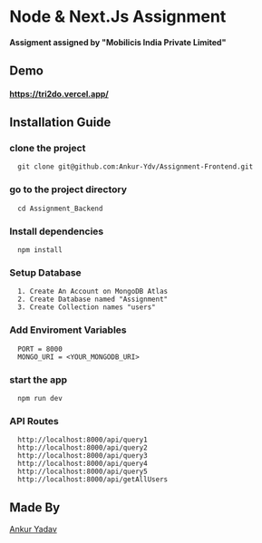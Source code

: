 # Node & Next.Js Assignment
#### Assigment assigned by "Mobilicis India Private Limited" 

## Demo
#### https://tri2do.vercel.app/

## Installation Guide
### clone the project
```
  git clone git@github.com:Ankur-Ydv/Assignment-Frontend.git
```
### go to the project directory
```
  cd Assignment_Backend
```
### Install dependencies
```
  npm install
```
### Setup Database
```
  1. Create An Account on MongoDB Atlas
  2. Create Database named "Assignment"
  3. Create Collection names "users"
```
### Add Enviroment Variables
```
  PORT = 8000
  MONGO_URI = <YOUR_MONGODB_URI>
```
### start the app
```
  npm run dev
```
### API Routes
```
  http://localhost:8000/api/query1
  http://localhost:8000/api/query2
  http://localhost:8000/api/query3
  http://localhost:8000/api/query4
  http://localhost:8000/api/query5
  http://localhost:8000/api/getAllUsers
```
## Made By
[Ankur Yadav](https://github.com/Ankur-Ydv)
